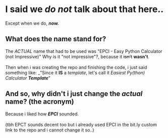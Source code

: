 # I said we _do not_ talk about that here..
Except when we do, _***now.***_
## What does the name stand for?
The _ACTUAL_ name that had to be used was "EPCI - Easy Python Calculator (not Impressive)"
Why is it "not impressive"?, because it <s>isn't</s> **wasn't**.
<br><br>
Then when i was creating the repo and finishing the code, i just said something like: _"Since it **IS** a _template_, let's call it _Easiest Py(thon) Calculator **Template**_"
## And so, why didn't i just change the _actual_ name? (the acronym)
Because i liked how _**EPCI**_ sounded.
<br><br>
(tbh EPCT sounds decent too but i already used EPCI in the bit.ly custom link to the repo and i cannot change it so..)
